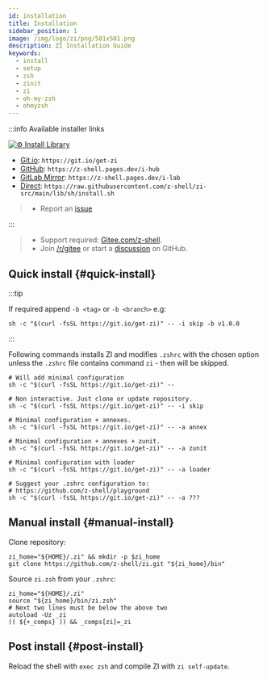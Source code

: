```yaml
---
id: installation
title: Installation
sidebar_position: 1
image: /img/logo/zi/png/501x501.png
description: ZI Installation Guide
keywords:
  - install
  - setup
  - zsh
  - zinit
  - zi
  - oh-my-zsh
  - ohmyzsh
---
```


:::info Available installer links

[![⚙️ Install Library](https://github.com/z-shell/zi-src/actions/workflows/check-sh.yml/badge.svg?branch=main)](https://github.com/z-shell/zi-src/actions/workflows/check-sh.yml)

- [Git.io](https://git.io/get-zi): `https://git.io/get-zi`
- [GitHub](https://z-shell.pages.dev/i-hub): `https://z-shell.pages.dev/i-hub`
- [GitLab Mirror](https://z-shell.pages.dev/i-lab): `https://z-shell.pages.dev/i-lab`
- [Direct](https://raw.githubusercontent.com/z-shell/zi-src/main/lib/sh/install.sh): `https://raw.githubusercontent.com/z-shell/zi-src/main/lib/sh/install.sh`

> - Report an [issue](https://github.com/z-shell/zi/issues/new/choose)

:::

> - Support required: [Gitee.com/z-shell](https://gitee.com/z-shell).
> - Join [/r/gitee](https://www.reddit.com/r/gitee/) or start a [discussion](https://github.com/z-shell/zi/discussions/new) on GitHub.

## Quick install {#quick-install}

:::tip

If required append `-b <tag>` or `-b <branch>` e.g:

```shell
sh -c "$(curl -fsSL https://git.io/get-zi)" -- -i skip -b v1.0.0
```

:::

Following commands installs ZI and modifies `.zshrc` with the chosen option unless the `.zshrc` file contains command `zi` - then will be skipped.

```shell
# Will add minimal configuration
sh -c "$(curl -fsSL https://git.io/get-zi)" --

# Non interactive. Just clone or update repository.
sh -c "$(curl -fsSL https://git.io/get-zi)" -- -i skip

# Minimal configuration + annexes.
sh -c "$(curl -fsSL https://git.io/get-zi)" -- -a annex

# Minimal configuration + annexes + zunit.
sh -c "$(curl -fsSL https://git.io/get-zi)" -- -a zunit

# Minimal configuration with loader
sh -c "$(curl -fsSL https://git.io/get-zi)" -- -a loader

# Suggest your .zshrc configuration to:
# https://github.com/z-shell/playground
sh -c "$(curl -fsSL https://git.io/get-zi)" -- -a ???
```

## Manual install {#manual-install}

Clone repository:

```shell
zi_home="${HOME}/.zi" && mkdir -p $zi_home
git clone https://github.com/z-shell/zi.git "${zi_home}/bin"
```

Source `zi.zsh` from your `.zshrc`:

```shell
zi_home="${HOME}/.zi"
source "${zi_home}/bin/zi.zsh"
# Next two lines must be below the above two
autoload -Uz _zi
(( ${+_comps} )) && _comps[zi]=_zi
```

## Post install {#post-install}

Reload the shell with `exec zsh` and compile ZI with `zi self-update`.
